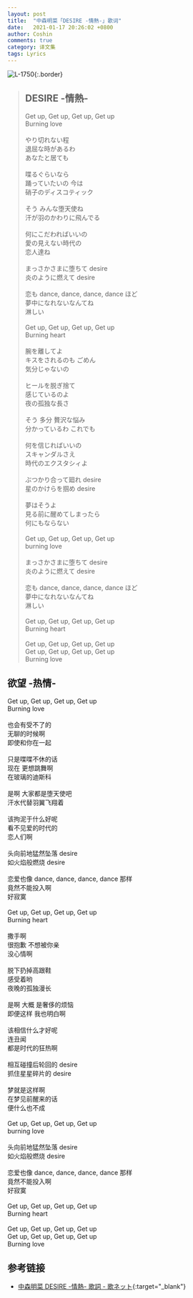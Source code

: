 ```yaml
---
layout: post
title:  "中森明菜「DESIRE -情熱-」歌词"
date:   2021-01-17 20:26:02 +0800
author: Coshin
comments: true
category: 译文集
tags: Lyrics
---
```

![L-1750](https://is1-ssl.mzstatic.com/image/thumb/Music/v4/35/68/e5/3568e56b-0e1d-4983-ed0b-127c4e485a78/source/600x600bb.jpg){:.border}

<blockquote class="original">
  <h2>DESIRE -情熱-</h2>
  <p>
    Get up, Get up, Get up, Get up<br>
    Burning love<br>
    <br>
    やり切れない程<br>
    退屈な時があるわ<br>
    あなたと居ても<br>
    <br>
    喋るぐらいなら<br>
    踊っていたいの 今は<br>
    硝子のディスコティック<br>
    <br>
    そう みんな堕天使ね<br>
    汗が羽のかわりに飛んでる<br>
    <br>
    何にこだわればいいの<br>
    愛の見えない時代の<br>
    恋人達ね<br>
    <br>
    まっさかさまに堕ちて desire<br>
    炎のように燃えて desire<br>
    <br>
    恋も dance, dance, dance, dance ほど<br>
    夢中になれないなんてね<br>
    淋しい<br>
    <br>
    Get up, Get up, Get up, Get up<br>
    Burning heart<br>
    <br>
    腕を離してよ<br>
    キスをされるのも ごめん<br>
    気分じゃないの<br>
    <br>
    ヒールを脱ぎ捨て<br>
    感じているのよ<br>
    夜の孤独な長さ<br>
    <br>
    そう 多分 贅沢な悩み<br>
    分かっているわ これでも<br>
    <br>
    何を信じればいいの<br>
    スキャンダルさえ<br>
    時代のエクスタシィよ<br>
    <br>
    ぶつかり合って廻れ desire<br>
    星のかけらを掴め desire<br>
    <br>
    夢はそうよ<br>
    見る前に醒めてしまったら<br>
    何にもならない<br>
    <br>
    Get up, Get up, Get up, Get up<br>
    burning love<br>
    <br>
    まっさかさまに堕ちて desire<br>
    炎のように燃えて desire<br>
    <br>
    恋も dance, dance, dance, dance ほど<br>
    夢中になれないなんてね<br>
    淋しい<br>
    <br>
    Get up, Get up, Get up, Get up<br>
    Burning heart<br>
    <br>
    Get up, Get up, Get up, Get up<br>
    Get up, Get up, Get up, Get up<br>
    Burning love
  </p>
</blockquote>

<div class="translation">
  <h2>欲望 -热情-</h2>
  <p>
    Get up, Get up, Get up, Get up<br>
    Burning love<br>
    <br>
    也会有受不了的<br>
    无聊的时候啊<br>
    即使和你在一起<br>
    <br>
    只是喋喋不休的话<br>
    现在 更想跳舞啊<br>
    在玻璃的迪斯科<br>
    <br>
    是啊 大家都是堕天使吧<br>
    汗水代替羽翼飞翔着<br>
    <br>
    该拘泥于什么好呢<br>
    看不见爱的时代的<br>
    恋人们啊<br>
    <br>
    头向前地猛然坠落 desire<br>
    如火焰般燃烧 desire<br>
    <br>
    恋爱也像 dance, dance, dance, dance 那样<br>
    竟然不能投入啊<br>
    好寂寞<br>
    <br>
    Get up, Get up, Get up, Get up<br>
    Burning heart<br>
    <br>
    撒手啊<br>
    很抱歉 不想被你亲<br>
    没心情啊<br>
    <br>
    脱下扔掉高跟鞋<br>
    感受着哟<br>
    夜晚的孤独漫长<br>
    <br>
    是啊 大概 是奢侈的烦恼<br>
    即便这样 我也明白啊<br>
    <br>
    该相信什么才好呢<br>
    连丑闻<br>
    都是时代的狂热啊<br>
    <br>
    相互碰撞后轮回的 desire<br>
    抓住星星碎片的 desire<br>
    <br>
    梦就是这样啊<br>
    在梦见前醒来的话<br>
    便什么也不成<br>
    <br>
    Get up, Get up, Get up, Get up<br>
    burning love<br>
    <br>
    头向前地猛然坠落 desire<br>
    如火焰般燃烧 desire<br>
    <br>
    恋爱也像 dance, dance, dance, dance 那样<br>
    竟然不能投入啊<br>
    好寂寞<br>
    <br>
    Get up, Get up, Get up, Get up<br>
    Burning heart<br>
    <br>
    Get up, Get up, Get up, Get up<br>
    Get up, Get up, Get up, Get up<br>
    Burning love
  </p>
</div>

## 参考链接

* [中森明菜 DESIRE -情熱- 歌詞 - 歌ネット](https://www.uta-net.com/song/3118/){:target="_blank"}
